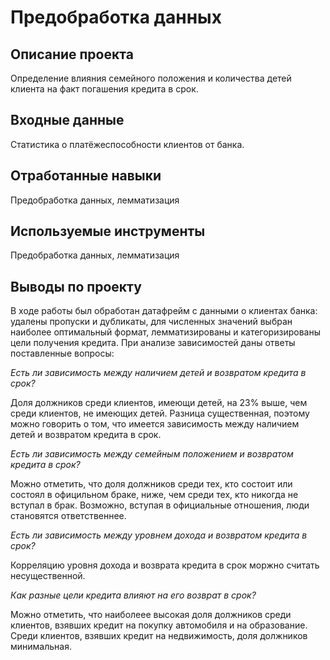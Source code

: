 # Предобработка данных
## Описание проекта
Определение влияния семейного положения и количества детей клиента на факт погашения кредита в срок.
## Входные данные
Статистика о платёжеспособности клиентов от банка.
## Отработанные навыки
Предобработка данных, лемматизация
## Используемые инструменты
Предобработка данных, лемматизация
## Выводы по проекту
В ходе работы был обработан датафрейм с данными о клиентах банка: удалены пропуски и дубликаты, для численных значений выбран наиболее оптимальный формат, лемматизированы и категоризированы цели получения кредита.
При анализе зависимостей даны ответы поставленные вопросы:

*Есть ли зависимость между наличием детей и возвратом кредита в срок?*

Доля должников среди клиентов, имеющи детей, на 23% выше, чем среди клиентов, не имеющих детей. Разница существенная, поэтому можно говорить о том, что имеется зависимость между наличием детей и возвратом кредита в срок.

*Есть ли зависимость между семейным положением и возвратом кредита в срок?*

Можно отметить, что доля должников среди тех, кто состоит или состоял в официльном браке, ниже, чем среди тех, кто никогда не вступал в брак. Возможно, вступая в официальные отношения, люди становятся ответственнее.

*Есть ли зависимость между уровнем дохода и возвратом кредита в срок?*

Корреляцию уровня дохода и возврата кредита в срок моржно считать несущественной.

*Как разные цели кредита влияют на его возврат в срок?*

Можно отметить, что наиболеее высокая доля должников среди клиентов, взявших кредит на покупку автомобиля и на образование. Среди клиентов, взявших кредит на недвижимость, доля должников минимальная.